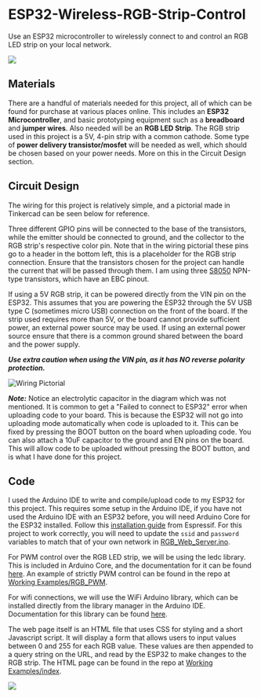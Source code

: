 # ESP32-Wireless-RGB-Strip-Control
Use an ESP32 microcontroller to wirelessly connect to and control an RGB LED strip on your local network.


![](https://github.com/user-attachments/assets/2b270d22-698a-43ce-8e5d-67e09a277b6b)



## **Materials**
There are a handful of materials needed for this project, all of which can be found for purchase at various places online. This includes an **ESP32 Microcontroller**, and basic prototyping equipment such as a **breadboard** and **jumper wires**. Also needed will be an **RGB LED Strip**. The RGB strip used in this project is a 5V, 4-pin strip with a common cathode. Some type of **power delivery transistor/mosfet** will be needed as well, which should be chosen based on your power needs. More on this in the Circuit Design section.


## **Circuit Design**
The wiring for this project is relatively simple, and a pictorial made in Tinkercad can be seen below for reference.

Three different GPIO pins will be connected to the base of the transistors, while the emitter should be connected to ground, and the collector to the RGB strip's respective color pin. Note that in the wiring pictorial these pins go to a header in the bottom left, this is a placeholder for the RGB strip connection. Ensure that the transistors chosen for the project can handle the current that will be passed through them. I am using three [S8050](https://components101.com/transistors/s8050-transistor-pinout-equivalent-datasheet) NPN-type transistors, which have an EBC pinout. 

If using a 5V RGB strip, it can be powered directly from the VIN pin on the ESP32. This assumes that you are powering the ESP32 through the 5V USB type C (sometimes micro USB) connection on the front of the board. If the strip used requires more than 5V, or the board cannot provide sufficient power, an external power source may be used. If using an external power source ensure that there is a common ground shared between the board and the power supply.

***Use extra caution when using the VIN pin, as it has NO reverse polarity protection.***


![Wiring Pictorial](https://github.com/user-attachments/assets/9004e138-8654-42f3-8b6a-8fd9b7ed9241)


***Note:*** Notice an electrolytic capacitor in the diagram which was not mentioned. It is common to get a "Failed to connect to ESP32" error when uploading code to your board. This is because the ESP32 will not go into uploading mode automatically when code is uploaded to it. This can be fixed by pressing the BOOT button on the board when uploading code. You can also attach a 10uF capacitor to the ground and EN pins on the board. This will allow code to be uploaded without pressing the BOOT button, and is what I have done for this project.



## **Code**
I used the Arduino IDE to write and compile/upload code to my ESP32 for this project. This requires some setup in the Arduino IDE, if you have not used the Arduino IDE with an ESP32 before, you will need Arduino Core for the ESP32 installed. Follow this [installation guide](https://docs.espressif.com/projects/arduino-esp32/en/latest/installing.html) from Espressif. For this project to work correctly, you will need to update the `ssid` and `password` variables to match that of your own network in [RGB_Web_Server.ino](RGB_Web_Server.ino).

For PWM control over the RGB LED strip, we will be using the ledc library. This is included in Arduino Core, and the documentation for it can be found [here](https://docs.espressif.com/projects/arduino-esp32/en/latest/api/ledc.html#arduino-esp32-ledc-api). An example of strictly PWM control can be found in the repo at [Working Examples/RGB_PWM](Working%20Examples/RGB_PWM.ino).

For wifi connections, we will use the WiFi Arduino library, which can be installed directly from the library manager in the Arduino IDE. Documentation for this library can be found [here](https://www.arduino.cc/reference/en/libraries/wifi/).

The web page itself is an HTML file that uses CSS for styling and a short Javascript script. It will display a form that allows users to input values between 0 and 255 for each RGB value. These values are then appended to a query string on the URL, and read by the ESP32 to make changes to the RGB strip. The HTML page can be found in the repo at [Working Examples/index](Working%20Examples/index.html).


![](https://github.com/user-attachments/assets/8f7f4a08-d5a6-4a3b-8b12-5115b76e43d3)
